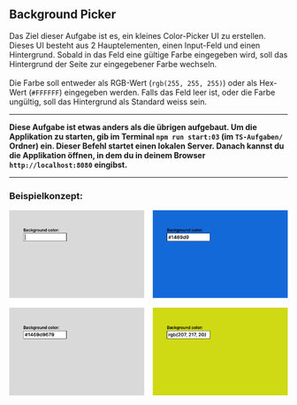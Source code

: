 ## Background Picker

Das Ziel dieser Aufgabe ist es, ein kleines Color-Picker UI zu erstellen.
Dieses UI besteht aus 2 Hauptelementen, einen Input-Feld und einen Hintergrund.
Sobald in das Feld eine gültige Farbe eingegeben wird, soll das Hintergrund der Seite zur eingegebener Farbe wechseln.\
\
Die Farbe soll entweder als RGB-Wert (`rgb(255, 255, 255)`) oder als Hex-Wert (`#FFFFFF`) eingegeben werden.
Falls das Feld leer ist, oder die Farbe ungültig, soll das Hintergrund als Standard weiss sein.

****

**Diese Aufgabe ist etwas anders als die übrigen aufgebaut. Um die Applikation zu starten, gib im Terminal `npm run start:03` (im `TS-Aufgaben/` Ordner) ein. Dieser Befehl startet einen lokalen Server. Danach kannst du die Applikation öffnen, in dem du in deinem Browser `http://localhost:8080` eingibst.**

****

### Beispielkonzept: 
![Beispiel](img/example.png)

